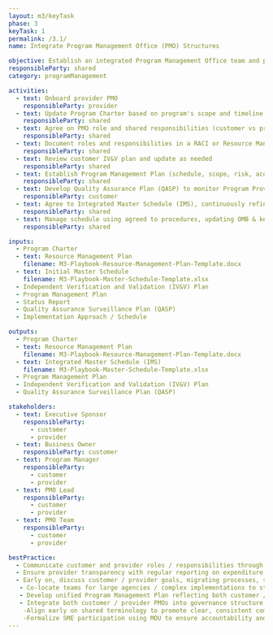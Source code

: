 ```yaml
---
layout: m3/keyTask
phase: 3
keyTask: 1
permalink: /3.1/
name: Integrate Program Management Office (PMO) Structures

objective: Establish an integrated Program Management Office team and process to manage and oversee the activities shared by the customer and provider throughout the migration.
responsibleParty: shared
category: programManagement

activities:
  - text: Onboard provider PMO 
    responsibleParty: provider
  - text: Update Program Charter based on program's scope and timeline changes
    responsibleParty: shared
  - text: Agree on PMO role and shared responsibilities (customer vs provider)
    responsibleParty: shared
  - text: Document roles and responsibilities in a RACI or Resource Management Plan
    responsibleParty: shared
  - text: Review customer IV&V plan and update as needed
    responsibleParty: shared
  - text: Establish Program Management Plan (schedule, scope, risk, acquisition, cost, communications, QA)
    responsibleParty: shared
  - text: Develop Quality Assurance Plan (QASP) to monitor Program Provider metrics
    responsibleParty: customer
  - text: Agree to Integrated Master Schedule (IMS), continuously refine throughout Phase 3
    responsibleParty: shared
  - text: Manage schedule using agreed to procedures, updating OMB & key stakeholders as needed
    responsibleParty: shared

inputs:
  - Program Charter
  - text: Resource Management Plan
    filename: M3-Playbook-Resource-Management-Plan-Template.docx
  - text: Initial Master Schedule
    filename: M3-Playbook-Master-Schedule-Template.xlsx
  - Independent Verification and Validation (IV&V) Plan 
  - Program Management Plan
  - Status Report
  - Quality Assurance Surveillance Plan (QASP)
  - Implementation Approach / Schedule

outputs:
  - Program Charter
  - text: Resource Management Plan
    filename: M3-Playbook-Resource-Management-Plan-Template.docx
  - text: Integrated Master Schedule (IMS)
    filename: M3-Playbook-Master-Schedule-Template.xlsx
  - Program Management Plan
  - Independent Verification and Validation (IV&V) Plan 
  - Quality Assurance Surveillance Plan (QASP)

stakeholders:
  - text: Executive Sponsor
    responsibleParty:
      - customer
      - provider
  - text: Business Owner
    responsibleParty: customer
  - text: Program Manager
    responsibleParty:
      - customer
      - provider
  - text: PMO Lead
    responsibleParty:
      - customer
      - provider
  - text: PMO Team
    responsibleParty:
      - customer
      - provider

bestPractice:
  - Communicate customer and provider roles / responsibilities through written agreements
  - Ensure provider transparency with regular reporting on expenditure to date
  - Early on, discuss customer / provider goals, migrating processes, systems, program close-out
   - Co-locate teams for large agencies / complex implementations to streamline communication and collaboration
   - Develop unified Program Management Plan reflecting both customer / provider activities, tailored to specific requirements
   - Integrate both customer / provider PMOs into governance structure to ensure continuity, prevent information gaps, and enable proactive issue resolution
    -Align early on shared terminology to promote clear, consistent communication in Phases 3 and 4
    -Formalize SME participation using MOU to ensure accountability and sustained engagement in Fit-Gap sessions
---
```

